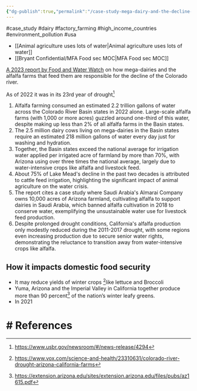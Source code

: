 ```yaml
---
{"dg-publish":true,"permalink":"/case-study-mega-dairy-and-the-decline-of-the-colorado-river/","created":"2025-10-23T12:02:38.055+01:00","updated":"2025-10-23T12:02:38.055+01:00"}
---
```


#case_study #dairy #factory_farming #high_income_countries #environment_pollution #usa  

- [[Animal agriculture uses lots of water\|Animal agriculture uses lots of water]]
- [[Bryant Confidential/MFA Food sec MOC\|MFA Food sec MOC]] 

[A 2023 report by Food and Water Watch](https://www.foodandwaterwatch.org/2023/08/08/big-ag-is-draining-the-colorado-river-dry/#conclusion-and-recommendations) on how mega-dairies and the alfalfa farms that feed them are responsible for the decline of the Colorado river. 

As of 2022 it was in its 23rd year of drought[^2]

1. Alfalfa farming consumed an estimated 2.2 trillion gallons of water across the Colorado River Basin states in 2022 alone. Large-scale alfalfa farms (with 1,000 or more acres) guzzled around one-third of this water, despite making up less than 2% of all alfalfa farms in the Basin states.
2. The 2.5 million dairy cows living on mega-dairies in the Basin states require an estimated 218 million gallons of water every day just for washing and hydration.
3. Together, the Basin states exceed the national average for irrigation water applied per irrigated acre of farmland by more than 70%, with Arizona using over three times the national average, largely due to water-intensive crops like alfalfa and livestock feed.
4. About 75% of Lake Mead's decline in the past two decades is attributed to cattle feed irrigation, highlighting the significant impact of animal agriculture on the water crisis.
5. The report cites a case study where Saudi Arabia's Almarai Company owns 10,000 acres of Arizona farmland, cultivating alfalfa to support dairies in Saudi Arabia, which banned alfalfa cultivation in 2018 to conserve water, exemplifying the unsustainable water use for livestock feed production.
6. Despite prolonged drought conditions, California's alfalfa production only modestly reduced during the 2011-2017 drought, with some regions even increasing production due to secure senior water rights, demonstrating the reluctance to transition away from water-intensive crops like alfalfa.

## How it impacts domestic food security
- It may reduce yields of winter crops [^3]like lettuce and Broccoli
- Yuma, Arizona and the Imperial Valley in California together produce more than 90 percent[^1] of the nation’s winter leafy greens.
- In 2021 
# # References

[^1]: https://extension.arizona.edu/sites/extension.arizona.edu/files/pubs/az1615.pdf
[^2]: https://www.usbr.gov/newsroom/#/news-release/4294
[^3]: https://www.vox.com/science-and-health/23310631/colorado-river-drought-arizona-california-farms